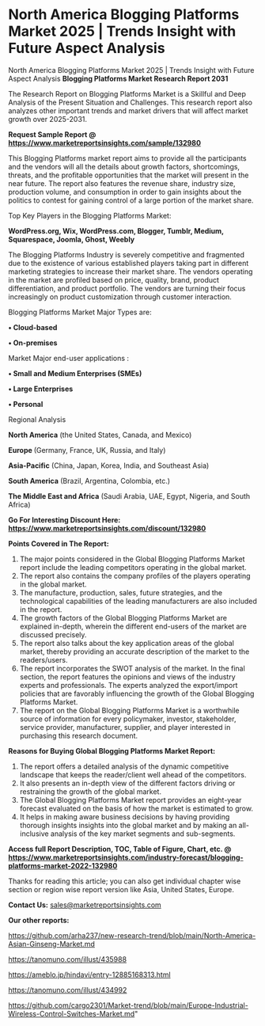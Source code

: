 # North America Blogging Platforms Market 2025 | Trends Insight with Future Aspect Analysis
 North America Blogging Platforms Market 2025 | Trends Insight with Future Aspect Analysis
<strong>Blogging Platforms Market Research Report 2031</strong>

The Research Report on Blogging Platforms Market is a Skillful and Deep Analysis of the Present Situation and Challenges. This research report also analyzes other important trends and market drivers that will affect market growth over 2025-2031.

<strong>Request Sample Report @ <a href=https://www.marketreportsinsights.com/sample/132980>https://www.marketreportsinsights.com/sample/132980</a></strong>

This Blogging Platforms market report aims to provide all the participants and the vendors will all the details about growth factors, shortcomings, threats, and the profitable opportunities that the market will present in the near future. The report also features the revenue share, industry size, production volume, and consumption in order to gain insights about the politics to contest for gaining control of a large portion of the market share.

Top Key Players in the Blogging Platforms Market:

<strong>WordPress.org, Wix, WordPress.com, Blogger, Tumblr, Medium, Squarespace, Joomla, Ghost, Weebly</strong>

The Blogging Platforms Industry is severely competitive and fragmented due to the existence of various established players taking part in different marketing strategies to increase their market share. The vendors operating in the market are profiled based on price, quality, brand, product differentiation, and product portfolio. The vendors are turning their focus increasingly on product customization through customer interaction.

Blogging Platforms Market Major Types are:

<strong>• Cloud-based

• On-premises</strong>

Market Major end-user applications :

<strong>• Small and Medium Enterprises (SMEs)

• Large Enterprises

• Personal</strong>

Regional Analysis

</u><strong><b>North America</b></strong> (the United States, Canada, and Mexico)

<strong><b>Europe </b></strong>(Germany, France, UK, Russia, and Italy)

<strong><b>Asia-Pacific</b></strong> (China, Japan, Korea, India, and Southeast Asia)

<strong><b>South America</b></strong> (Brazil, Argentina, Colombia, etc.)

<strong><b>The Middle East and Africa</b></strong> (Saudi Arabia, UAE, Egypt, Nigeria, and South Africa)

<strong>Go For Interesting Discount Here: <a href=https://www.marketreportsinsights.com/discount/132980>https://www.marketreportsinsights.com/discount/132980</a></strong>

<strong>Points Covered in The Report:</strong>
<ol>
  <li>The major points considered in the Global Blogging Platforms Market report include the leading competitors operating in the global market.</li>
  <li>The report also contains the company profiles of the players operating in the global market.</li>
  <li>The manufacture, production, sales, future strategies, and the technological capabilities of the leading manufacturers are also included in the report.</li>
  <li>The growth factors of the Global Blogging Platforms Market are explained in-depth, wherein the different end-users of the market are discussed precisely.</li>
  <li>The report also talks about the key application areas of the global market, thereby providing an accurate description of the market to the readers/users.</li>
  <li>The report incorporates the SWOT analysis of the market. In the final section, the report features the opinions and views of the industry experts and professionals. The experts analyzed the export/import policies that are favorably influencing the growth of the Global Blogging Platforms Market.</li>
  <li>The report on the Global Blogging Platforms Market is a worthwhile source of information for every policymaker, investor, stakeholder, service provider, manufacturer, supplier, and player interested in purchasing this research document.</li>
</ol>
<strong>Reasons for Buying Global Blogging Platforms Market Report:</strong>

<ol>
  <li>The report offers a detailed analysis of the dynamic competitive landscape that keeps the reader/client well ahead of the competitors.</li>
  <li>It also presents an in-depth view of the different factors driving or restraining the growth of the global market.</li>
  <li>The Global Blogging Platforms Market report provides an eight-year forecast evaluated on the basis of how the market is estimated to grow.</li>
  <li>It helps in making aware business decisions by having providing thorough insights insights into the global market and by making an all-inclusive analysis of the key market segments and sub-segments.</li>
</ol>
<strong>Access full Report Description, TOC, Table of Figure, Chart, etc. @ <a href=https://www.marketreportsinsights.com/industry-forecast/blogging-platforms-market-2022-132980>https://www.marketreportsinsights.com/industry-forecast/blogging-platforms-market-2022-132980</a></strong>


Thanks for reading this article; you can also get individual chapter wise section or region wise report version like Asia, United States, Europe.

<strong>Contact Us:</strong>
sales@marketreportsinsights.com

<strong>Our other reports:</strong>

<a href=https://github.com/arha237/new-research-trend/blob/main/North-America-Asian-Ginseng-Market.md>https://github.com/arha237/new-research-trend/blob/main/North-America-Asian-Ginseng-Market.md</a>

<a href=https://tanomuno.com/illust/435988>https://tanomuno.com/illust/435988</a>

<a href=https://ameblo.jp/hindavi/entry-12885168313.html>https://ameblo.jp/hindavi/entry-12885168313.html</a>

<a href=https://tanomuno.com/illust/434992>https://tanomuno.com/illust/434992</a>

<a href=https://github.com/cargo2301/Market-trend/blob/main/Europe-Industrial-Wireless-Control-Switches-Market.md>https://github.com/cargo2301/Market-trend/blob/main/Europe-Industrial-Wireless-Control-Switches-Market.md</a>"
